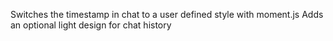 Switches the timestamp in chat to a user defined style with moment.js
Adds an optional light design for chat history
